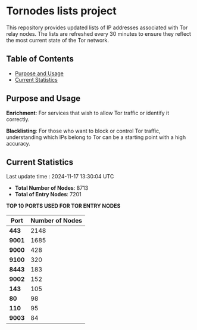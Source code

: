 # Tornodes lists project

This repository provides updated lists of IP addresses associated with Tor relay nodes. The lists are refreshed every 30 minutes to ensure they reflect the most current state of the Tor network.

## Table of Contents

- [Purpose and Usage](#purpose-and-usage)
- [Current Statistics](#current-statistics)


## Purpose and Usage

**Enrichment**: For services that wish to allow Tor traffic or identify it correctly.

**Blacklisting**: For those who want to block or control Tor traffic, understanding which IPs belong to Tor can be a starting point with a high accuracy.

## Current Statistics

Last update time : 2024-11-17 13:30:04 UTC

- **Total Number of Nodes**: 8713
- **Total of Entry Nodes**: 7201

**TOP 10 PORTS USED FOR TOR ENTRY NODES**

| **Port** | **Number of Nodes** |
|------|-----------------|
| **443**   | 2148  |
| **9001**   | 1685  |
| **9000**   | 428  |
| **9100**   | 320  |
| **8443**   | 183  |
| **9002**   | 152  |
| **143**   | 105  |
| **80**   | 98  |
| **110**   | 95  |
| **9003**   | 84  |

